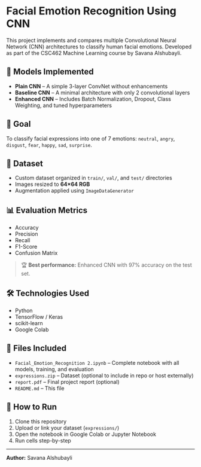 #  Facial Emotion Recognition Using CNN

This project implements and compares multiple Convolutional Neural Network (CNN) architectures to classify human facial emotions. Developed as part of the CSC462 Machine Learning course by Savana Alshubayli.

## 🧠 Models Implemented
- **Plain CNN** – A simple 3-layer ConvNet without enhancements
- **Baseline CNN** – A minimal architecture with only 2 convolutional layers
- **Enhanced CNN** – Includes Batch Normalization, Dropout, Class Weighting, and tuned hyperparameters

## 🎯 Goal
To classify facial expressions into one of 7 emotions:
`neutral`, `angry`, `disgust`, `fear`, `happy`, `sad`, `surprise`.

## 📁 Dataset
- Custom dataset organized in `train/`, `val/`, and `test/` directories
- Images resized to **64×64 RGB**
- Augmentation applied using `ImageDataGenerator`

## 📊 Evaluation Metrics
- Accuracy
- Precision
- Recall
- F1-Score
- Confusion Matrix

> 🏆 **Best performance:** Enhanced CNN with 97% accuracy on the test set.

## 🛠 Technologies Used
- Python
- TensorFlow / Keras
- scikit-learn
- Google Colab

## 📂 Files Included
- `Facial_Emotion_Recognition 2.ipynb` – Complete notebook with all models, training, and evaluation
- `expressions.zip` – Dataset (optional to include in repo or host externally)
- `report.pdf` – Final project report (optional)
- `README.md` – This file

## 🚀 How to Run
1. Clone this repository
2. Upload or link your dataset (`expressions/`)
3. Open the notebook in Google Colab or Jupyter Notebook
4. Run cells step-by-step

---

**Author:** Savana Alshubayli  


